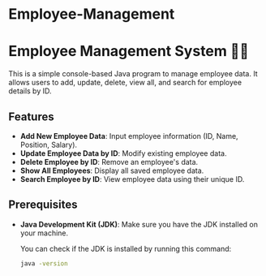 # Employee-Management
# Employee Management System 🕵️‍♂️

This is a simple console-based Java program to manage employee data. It allows users to add, update, delete, view all, and search for employee details by ID.

## Features
- **Add New Employee Data**: Input employee information (ID, Name, Position, Salary).
- **Update Employee Data by ID**: Modify existing employee data.
- **Delete Employee by ID**: Remove an employee's data.
- **Show All Employees**: Display all saved employee data.
- **Search Employee by ID**: View employee data using their unique ID.

## Prerequisites

- **Java Development Kit (JDK)**: Make sure you have the JDK installed on your machine.
  
  You can check if the JDK is installed by running this command:
  ```bash
  java -version
